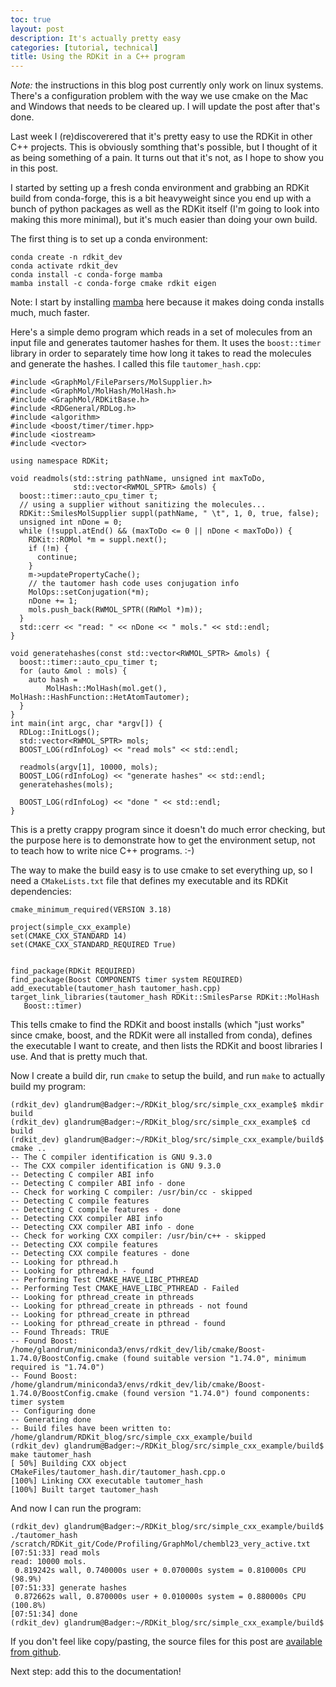 ```yaml
---
toc: true
layout: post
description: It's actually pretty easy
categories: [tutorial, technical]
title: Using the RDKit in a C++ program
---
```


*Note:* the instructions in this blog post currently only work on linux systems.
There's a configuration problem with the way we use cmake on the Mac and Windows
that needs to be cleared up. I will update the post after that's done.

Last week I (re)discoverered that it's pretty easy to use the RDKit in other C++
projects. This is obviously somthing that's possible, but I thought of it as
being something of a pain. It turns out that it's not, as I hope to show you in
this post.

I started by setting up a fresh conda environment and grabbing an RDKit build
from conda-forge, this is a bit heavyweight since you end up with a bunch of
python packages as well as the RDKit itself (I'm going to look into making this
more minimal), but it's much easier than doing your own build.

The first thing is to set up a conda environment:
```
conda create -n rdkit_dev
conda activate rdkit_dev
conda install -c conda-forge mamba
mamba install -c conda-forge cmake rdkit eigen
```
Note: I start by installing [mamba](https://github.com/mamba-org/mamba) here
because it makes doing conda installs much, much faster.

Here's a simple demo program which reads in a set of molecules from an input
file and generates tautomer hashes for them. It uses the `boost::timer` library
in order to separately time how long it takes to read the molecules and generate
the hashes. I called this file `tautomer_hash.cpp`:
```
#include <GraphMol/FileParsers/MolSupplier.h>
#include <GraphMol/MolHash/MolHash.h>
#include <GraphMol/RDKitBase.h>
#include <RDGeneral/RDLog.h>
#include <algorithm>
#include <boost/timer/timer.hpp>
#include <iostream>
#include <vector>

using namespace RDKit;

void readmols(std::string pathName, unsigned int maxToDo,
              std::vector<RWMOL_SPTR> &mols) {
  boost::timer::auto_cpu_timer t;
  // using a supplier without sanitizing the molecules...
  RDKit::SmilesMolSupplier suppl(pathName, " \t", 1, 0, true, false);
  unsigned int nDone = 0;
  while (!suppl.atEnd() && (maxToDo <= 0 || nDone < maxToDo)) {
    RDKit::ROMol *m = suppl.next();
    if (!m) {
      continue;
    }
    m->updatePropertyCache();
    // the tautomer hash code uses conjugation info
    MolOps::setConjugation(*m);
    nDone += 1;
    mols.push_back(RWMOL_SPTR((RWMol *)m));
  }
  std::cerr << "read: " << nDone << " mols." << std::endl;
}

void generatehashes(const std::vector<RWMOL_SPTR> &mols) {
  boost::timer::auto_cpu_timer t;
  for (auto &mol : mols) {
    auto hash =
        MolHash::MolHash(mol.get(), MolHash::HashFunction::HetAtomTautomer);
  }
}
int main(int argc, char *argv[]) {
  RDLog::InitLogs();
  std::vector<RWMOL_SPTR> mols;
  BOOST_LOG(rdInfoLog) << "read mols" << std::endl;

  readmols(argv[1], 10000, mols);
  BOOST_LOG(rdInfoLog) << "generate hashes" << std::endl;
  generatehashes(mols);

  BOOST_LOG(rdInfoLog) << "done " << std::endl;
}
```
This is a pretty crappy program since it doesn't do much error checking, but the
purpose here is to demonstrate how to get the environment setup, not to teach
how to write nice C++ programs. :-)

The way to make the build easy is to use cmake to set everything up, so I need a
`CMakeLists.txt` file that defines my executable and its RDKit dependencies:
```
cmake_minimum_required(VERSION 3.18)

project(simple_cxx_example)
set(CMAKE_CXX_STANDARD 14)
set(CMAKE_CXX_STANDARD_REQUIRED True)


find_package(RDKit REQUIRED)
find_package(Boost COMPONENTS timer system REQUIRED)
add_executable(tautomer_hash tautomer_hash.cpp)
target_link_libraries(tautomer_hash RDKit::SmilesParse RDKit::MolHash
   Boost::timer)
```
This tells cmake to find the RDKit and boost installs (which "just works" since
cmake, boost, and the RDKit were all installed from conda), defines the
executable I want to create, and then lists the RDKit and boost libraries I use.
And that is pretty much that.

Now I create a build dir, run `cmake` to setup the build, and run `make` to actually
build my program:
```
(rdkit_dev) glandrum@Badger:~/RDKit_blog/src/simple_cxx_example$ mkdir build
(rdkit_dev) glandrum@Badger:~/RDKit_blog/src/simple_cxx_example$ cd build
(rdkit_dev) glandrum@Badger:~/RDKit_blog/src/simple_cxx_example/build$ cmake ..
-- The C compiler identification is GNU 9.3.0
-- The CXX compiler identification is GNU 9.3.0
-- Detecting C compiler ABI info
-- Detecting C compiler ABI info - done
-- Check for working C compiler: /usr/bin/cc - skipped
-- Detecting C compile features
-- Detecting C compile features - done
-- Detecting CXX compiler ABI info
-- Detecting CXX compiler ABI info - done
-- Check for working CXX compiler: /usr/bin/c++ - skipped
-- Detecting CXX compile features
-- Detecting CXX compile features - done
-- Looking for pthread.h
-- Looking for pthread.h - found
-- Performing Test CMAKE_HAVE_LIBC_PTHREAD
-- Performing Test CMAKE_HAVE_LIBC_PTHREAD - Failed
-- Looking for pthread_create in pthreads
-- Looking for pthread_create in pthreads - not found
-- Looking for pthread_create in pthread
-- Looking for pthread_create in pthread - found
-- Found Threads: TRUE  
-- Found Boost: /home/glandrum/miniconda3/envs/rdkit_dev/lib/cmake/Boost-1.74.0/BoostConfig.cmake (found suitable version "1.74.0", minimum required is "1.74.0")  
-- Found Boost: /home/glandrum/miniconda3/envs/rdkit_dev/lib/cmake/Boost-1.74.0/BoostConfig.cmake (found version "1.74.0") found components: timer system 
-- Configuring done
-- Generating done
-- Build files have been written to: /home/glandrum/RDKit_blog/src/simple_cxx_example/build
(rdkit_dev) glandrum@Badger:~/RDKit_blog/src/simple_cxx_example/build$ make tautomer_hash
[ 50%] Building CXX object CMakeFiles/tautomer_hash.dir/tautomer_hash.cpp.o
[100%] Linking CXX executable tautomer_hash
[100%] Built target tautomer_hash
```
And now I can run the program:
```
(rdkit_dev) glandrum@Badger:~/RDKit_blog/src/simple_cxx_example/build$ ./tautomer_hash /scratch/RDKit_git/Code/Profiling/GraphMol/chembl23_very_active.txt
[07:51:33] read mols
read: 10000 mols.
 0.819242s wall, 0.740000s user + 0.070000s system = 0.810000s CPU (98.9%)
[07:51:33] generate hashes
 0.872662s wall, 0.870000s user + 0.010000s system = 0.880000s CPU (100.8%)
[07:51:34] done 
(rdkit_dev) glandrum@Badger:~/RDKit_blog/src/simple_cxx_example/build$ 
```

If you don't feel like copy/pasting, the source files for this post are [available from github](https://github.com/greglandrum/rdkit_blog/tree/master/src/simple_cxx_example). 

Next step: add this to the documentation! 
